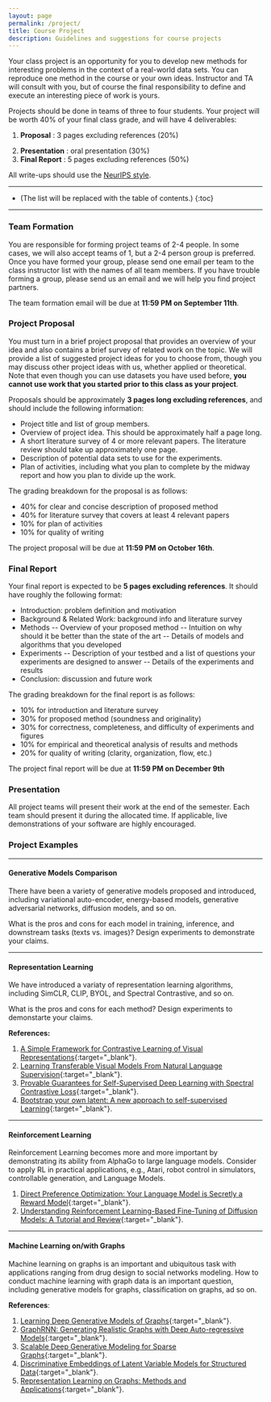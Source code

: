 ```yaml
---
layout: page
permalink: /project/
title: Course Project
description: Guidelines and suggestions for course projects
---
```



Your class project is an opportunity for you to develop new methods for interesting problems in the context of a real-world data sets.
You can reproduce one method in the course or your own ideas. 
Instructor and TA will consult with you, but of course the final responsibility to define and execute an interesting piece of work is yours. 

Projects should be done in teams of three to four students.
Your project will be worth 40% of your final class grade, and will have 4 deliverables:

1. **Proposal** : 3 pages excluding references (20%)
<!---2. **Midway Report** : 3 pages excluding references (20%)-->
2. **Presentation** : oral presentation (30%)
3. **Final Report** : 5 pages excluding references (50%)

All write-ups should use the [NeurIPS style](https://nips.cc/Conferences/2020/PaperInformation/StyleFiles).

***

* (The list will be replaced with the table of contents.)
{:toc}

***

### Team Formation

You are responsible for forming project teams of 2-4 people.
In some cases, we will also accept teams of 1, but a 2-4 person group is preferred.
Once you have formed your group, please send one email per team to the class instructor list with the names of all team members.
If you have trouble forming a group, please send us an email and we will help you find project partners.

The team formation email will be due at **11:59 PM on September 11th**.


### Project Proposal

You must turn in a brief project proposal that provides an overview of your idea and also contains a brief survey of related work on the topic.
We will provide a list of suggested project ideas for you to choose from, though you may discuss other project ideas with us, whether applied or theoretical.
Note that even though you can use datasets you have used before, **you cannot use work that you started prior to this class as your project**.

Proposals should be approximately **3 pages long excluding references**, and should include the following information:

- Project title and list of group members.
- Overview of project idea. This should be approximately half a page long.
- A short literature survey of 4 or more relevant papers. The literature review should take up approximately one page.
- Description of potential data sets to use for the experiments.
- Plan of activities, including what you plan to complete by the midway report and how you plan to divide up the work.

The grading breakdown for the proposal is as follows:

- 40% for clear and concise description of proposed method
- 40% for literature survey that covers at least 4 relevant papers
- 10% for plan of activities
- 10% for quality of writing

The project proposal will be due at **11:59 PM on October 16th**.

<!---
### Midway Report

The midway report will serve as a check-point at the halfway mark of your project.
It should be about **3 pages long**, and should be formatted like a conference paper, with the following sections: introduction, background & related work, methods, experiments, conclusion.
The introduction and related work sections should be in their final form; the section on the proposed methods should be almost finished; the sections on the experiments and conclusions will have the results you have obtained, perhaps with place-holders for the results you plan/hope to obtain.

The grading breakdown for the midway report is as follows:

- 20% for introduction and literature survey
- 40% for proposed method
- 20% for the design of upcoming experiments and revised plan of activities (in an appendix, please show the old and new activity plans)
- 10% for data collection and preliminary results
- 10% for quality of writing

The project midway report will be due at **11:59 PM on Friday, March 29th**, and must be submitted via [Gradescope](https://www.gradescope.com/courses/36025).
-->

### Final Report

Your final report is expected to be **5 pages excluding references**. It should have roughly the following format:

- Introduction: problem definition and motivation
- Background & Related Work: background info and literature survey
- Methods
-- Overview of your proposed method
-- Intuition on why should it be better than the state of the art
-- Details of models and algorithms that you developed
- Experiments
-- Description of your testbed and a list of questions your experiments are designed to answer
-- Details of the experiments and results
- Conclusion: discussion and future work

The grading breakdown for the final report is as follows:

- 10% for introduction and literature survey
- 30% for proposed method (soundness and originality)
- 30% for correctness, completeness, and difficulty of experiments and figures
- 10% for empirical and theoretical analysis of results and methods
- 20% for quality of writing (clarity, organization, flow, etc.)


The project final report will be due at **11:59 PM on December 9th** 
<!---
The project final report will be due at **11:59 PM on Friday, May 10th** (tentative), and must be submitted via [Gradescope](https://www.gradescope.com/courses/36025).
-->

### Presentation

All project teams will present their work at the end of the semester. Each team should present it during the allocated time.
If applicable, live demonstrations of your software are highly encouraged.

### Project Examples

***

#### Generative Models Comparison
There have been a variety of generative models proposed and introduced, including variational auto-encoder, energy-based models, generative adversarial networks, diffusion models, and so on. 

What is the pros and cons for each model in training, inference, and downstream tasks (texts vs. images)? Design experiments to demonstrate your claims. 

***

#### Representation Learning 
We have introduced a variaty of representation learning algorithms, including SimCLR, CLIP, BYOL, and Spectral Contrastive, and so on. 

What is the pros and cons for each method? Design experiments to demonstarte your claims. 

**References:**

1. [A Simple Framework for Contrastive Learning of Visual Representations](https://arxiv.org/abs/2002.05709){:target="\_blank"}.
2. [Learning Transferable Visual Models From Natural Language Supervision](https://arxiv.org/abs/2103.00020){:target="\_blank"}.
3. [Provable Guarantees for Self-Supervised Deep Learning with Spectral Contrastive Loss](https://arxiv.org/abs/2106.04156){:target="\_blank"}.
4. [Bootstrap your own latent: A new approach to self-supervised Learning](https://arxiv.org/abs/2006.07733){:target="\_blank"}.

***
#### Reinforcement Learning
Reinforcement Learning becomes more and more important by demonstrating its ability from AlphaGo to large language models. Consider to apply RL in practical applications, e.g., Atari, robot control in simulators, controllable generation, and Language Models. 

1. [Direct Preference Optimization: Your Language Model is Secretly a Reward Model](https://arxiv.org/abs/2305.18290){:target="\_blank"}.
2. [Understanding Reinforcement Learning-Based Fine-Tuning of Diffusion Models: A Tutorial and Review](https://arxiv.org/abs/2407.13734){:target="\_blank"}.



***
#### Machine Learning on/with Graphs

Machine learning on graphs is an important and ubiquitous task with applications ranging from drug design to social networks modeling. How to conduct machine learning with graph data is an important question, including generative models for graphs, classification on graphs, ad so on. 

**References**:

1. [Learning Deep Generative Models of Graphs](https://arxiv.org/abs/1803.03324){:target="\_blank"}.
2. [GraphRNN: Generating Realistic Graphs with Deep Auto-regressive Models](https://cs.stanford.edu/people/jure/pubs/graphrnn-icml18.pdf){:target="\_blank"}.
3. [Scalable Deep Generative Modeling for Sparse Graphs](https://proceedings.mlr.press/v119/dai20b/dai20b.pdf){:target="\_blank"}.
4. [Discriminative Embeddings of Latent Variable Models for Structured Data](https://proceedings.mlr.press/v48/daib16.html){:target="\_blank"}.
5. [Representation Learning on Graphs: Methods and Applications](https://arxiv.org/pdf/1709.05584.pdf){:target="\_blank"}.



<!---
## Project Suggestions

If you are interested in a particular project, please contact the respective *contact person* to get further ideas or details.
We may add more project suggestions down the road.

***

#### Deep generative models for disentangled representation learning
**Contact person:** [Paul Liang](https://www.cs.cmu.edu/~pliang/){:target="\_blank"}

Disentangled representation learning involves learning a set of latent variables that each capture individual factors of variation in the data.
For example, when we learn a generative model for shapes, it would be ideal if each latent variables would correspond to the shapes pose, shadow, rotations, lighting etc.
This improves interpretability of our learned representations and allows flexible generation from latent variables.
You can explore new methods of learning disentangled representations in both supervised and unsupervised settings (i.e. whether information about pose, shadow, rotations are given or not), design metrics for improved evaluation of disentanglement in models, as well as new applications of disentangled representation learning to improve performance on NLP, vision, and multimodal tasks.

**References:**

1. [Papers in NIPS 2017 workshop on disentangled representation learning](https://sites.google.com/view/disentanglenips2017){:target="\_blank"}.
2. Denton et al., [Unsupervised Learning of Disentangled Representations from Video](https://papers.nips.cc/paper/7028-unsupervised-learning-of-disentangled-representations-from-video){:target="\_blank"}. NIPS 2017.
3. Chen et al., [InfoGAN: Interpretable Representation Learning by Information Maximizing Generative Adversarial Nets](https://arxiv.org/abs/1606.03657){:target="\_blank"}. NIPS 2016.
4. Kulkarni et al., [Deep Convolutional Inverse Graphics Network](https://arxiv.org/abs/1503.03167){:target="\_blank"}. NIPS 2015.

***

#### Deep generative models for video, text, and audio generation
**Contact person:** [Paul Liang](https://www.cs.cmu.edu/~pliang/){:target="\_blank"}

Generative models are important for probabilistic reasoning within graphical models. Recent advancements in parameterizing these models using deep neural networks and optimizating using gradient-based techniques have enabled large scale modeling of high-dimensional, real-world data. Deep generative models have been successfully been applied for image, text, and audio generation.
You can explore new applications of deep generative models, improve the theoretical understanding and empirical optimization of deep generative models, design metrics for improved evaluation of deep generative models, and other new directions. 

**References:**

1. [IJCAI Tutorial on Deep Generative Models by Aditya Grover and Stefano Ermon](https://ermongroup.github.io/generative-models/){:target="\_blank"}.
2. [ICML Workshop on Deep Generative Models](https://sites.google.com/view/tadgm/home){:target="\_blank"}.
3. Brock et al., [Large Scale GAN Training for High Fidelity Natural Image Synthesis](https://arxiv.org/abs/1809.11096){:target="\_blank"}. ICLR 2019.
4. Hu et al., [Toward Controlled Generation of Text](https://arxiv.org/pdf/1703.00955.pdf){:target="\_blank"}. ICML 2017.
5. van den Oord et al., [WaveNet: A Generative Model for Raw Audio](https://arxiv.org/abs/1609.03499){:target="\_blank"}. arXiv 2016.

***

#### Squeezing NO TEARS: scalable Bayesian network structure learning
**Contact person:** [Xun Zheng](https://www.cs.cmu.edu/~xunzheng/){:target="\_blank"}

Estimating Bayesian network structure from data is one of the fundamental problems in graphical models. 
A similar problem of estimating Markov network structure has efficient solutions such as the graphical lasso [1]. 
However, compared to Markov networks, estimating Bayesian networks involves extra challenges: 1) the adjacency matrix is not symmetric; 2) the acyclicity constraint is combinatorial. 
Recently [2] proposed a smooth characterization of directed acyclic graphs, enabling continuous optimization for Bayesian network structure learning, similar to graphical lasso for Markov networks. 

In this project, your goal would be to scale up the algorithm of [2] to thousands of nodes. 
Some computation can be saved by exploiting the problem structure, and some computation can be made more efficient using various approximation techniques. 

**References:**

1. Friedman, J., Hastie, T., & Tibshirani, R. (2008). Sparse inverse covariance estimation with the graphical lasso. Biostatistics.
2. Zheng, X., Aragam, B., Ravikumar, P., & Xing, E. P. (2018). DAGs with NO TEARS: Continuous Optimization for Structure Learning. In Advances in Neural Information Processing Systems.

***

#### Optimization-based decoding for improved neural machine translation
**Contact person:** [Maruan Al-Shedivat](https://www.cs.cmu.edu/~mshediva/){:target="\_blank"}

Encoder-decoder [1] with attention [2] is a typical architecture of modern neural machine translation (NMT) systems.
Arguably, the quality of the decoder (as well as the decoding process itself) significantly affects translation and often requires large amounts of parallel training data.

In this project, your goal would be to explore the potential of building more efficient decoders using pre-trained target language models (LMs).
The idea is inspired by a recent technique used in model-based reinforcement learning [3]:

> Given a sentence in the source language and a pre-trained target LM, generate a sequence of words in the target language by starting from a random sequence and iteratively refining it to increase its likelihood under the given LM.

The challenge is to ensure that by optimizing the language model (that represents an unconditional distribution), the generated sentence is a valid translation (i.e., preserves the meaning of the source sentence).

**References:**

1. Sutskever, Vinyals, Le. [Sequence to sequence learning with neural networks](http://papers.nips.cc/paper/5346-sequence-to-sequence-learnin){:target="\_blank"}. NIPS 2014.
2. Bahdanau, Cho, Bengio. [Neural machine translation by jointly learning to align and translate](https://arxiv.org/abs/1409.0473){:target="\_blank"}. ICLR 2015.
3. Srinivas, Jabri, Abbeel, Levine, Finn. [Universal Planning Networks](https://arxiv.org/abs/1804.00645){:target="\_blank"}. ICML 2018.

***

#### Learning contextual models for personalization, interpretability, and beyond
**Contact person:** [Maruan Al-Shedivat](https://www.cs.cmu.edu/~mshediva/){:target="\_blank"}

Oftentimes, we would like the models of our data to be not only accurate, but also human-interpretable.
A recently developed class of models, called Contextual Explanation Networks (CENs) [1], provides a flexible way to achieve this: on a high level, it allows to learn families of contextualized simple/interpretable models (e.g., sparse linear), called explanations, which are 'glued' together via deep neural networks.
In essence, CENs model conditional probability distributions of the form $$P(Y \mid X, C)$$, distinguishing between semantic (or interpretable) features $$X$$ and non-semantic features $$C$$.
There is a number of interesting directions one could take CEN further.

1. **Beyond linear explanations.** <br>
The original paper [1] developed CEN with only linear explanations (for scalar and structured output spaces).
Is it possible to use other types of simple models?
For instance, lists of rules [2] or their causal version [3] is a popular method when it comes to interpretability.
However, is it possible to integrate such models into the CEN framework and make them trainable end-to-end?
Applications of ML in the healthcare domain may significantly benefit from such models.

2. **Beyond conditional models.** <br>
CEN was designed to represent conditional distributions, i.e., directly answer queries such as, *What is the probability of $$Y$$ given $$X$$ and $$C$$?*
The problem is that the model always requires having access to *two modalities* of the input ($$X$$ and $$C$$), which is a limitation, since in a real-world scenario, certain data modalities might be missing or hard to obtain.
Hence, is it possible to build a CEN model that works with missing or latent $$X$$ or $$C$$ variables?
Is building a contextual model for the join distribution over $$X, C, Y$$ the right way to go?

3. **CEN for few-shot learning and/or meta-learning.** <br>
Note the CEN framework technically uses DNNs to generate parameters for simpler models (to contextualize them).
More generally, part of the model is used to 'modulate' another part of the model, which has been successful in a number of areas [4], including zero-shot learning, multilingual translation [5], etc.
Multitask few-shot learning and meta-learning [6] pose a new interesting setup, in which contextual/conditional models could work very well [7].
Another direction to explore in your projects is the design and implementation of CEN-like models for these new tasks.

**References:**

1. Al-Shedivat, Dubey, Xing. [Contextual explanation networks](https://arxiv.org/abs/1705.10301){:target="\_blank"}. arXiv 2017.
2. Wang, Rudin. [Falling rule lists](https://arxiv.org/abs/1411.5899){:target="\_blank"}. AISTATS 2015.
3. Wang, Rudin. [Causal falling rule lists](https://arxiv.org/abs/1510.05189){:target="\_blank"}. FATML workshop 2017.
4. Dumoulin et al. [Feature-wise transformations](https://distill.pub/2018/feature-wise-transformations/){:target="\_blank"}. Distill 2018.
5. Platanios et al. [Contextual parameter generation for neural machine translation](https://blog.ml.cmu.edu/2019/01/14/contextual-parameter-generation-for-universal-neural-machine-translation/){:target="\_blank"}. EMNLP 2018.
6. Finn, Abbeel, Levine. [Model-agnostic meta-learning for fast adaptation of neural networks](https://arxiv.org/abs/1703.03400){:target="\_blank"}. ICML 2017.
7. Garnelo et al. [Conditional neural processes](https://arxiv.org/abs/1807.01613){:target="\_blank"}. ICML 2018.

***

#### Hierarchical RL & Maximum Entropy RL

**Contact person:** [Lisa Lee](http://leelisa.com){:target="\_blank"}

Reinforcement learning (RL) is typically formulated as a **Markov decision process (MDP)** of an agent interacting with the environment to maximize its cumulative reward. More specifically, an MDP is a tuple $$(\mathcal{S}, \mathcal{A}, \mathcal{T}, \mathcal{R}, \gamma)$$ where $$\mathcal{S}$$ is a set of states, $$\mathcal{A}$$ is a set of actions, $$\mathcal{T}(s' \mid s, a)$$ is the transition probability of ending up in state $$s' \in \mathcal{S}$$ when executing action $$a \in \mathcal{A}$$ in state $$s \in \mathcal{S}$$, $$\mathcal{R}: \mathcal{S} \rightarrow \mathbb{R}$$ is the reward function, and $$\gamma \in (0, 1]$$ is a discount factor. A policy $$\pi$$ maps each state-action pair $$(s, a) \in \mathcal{S} \times \mathcal{A}$$ to the probability $$\pi(s, a)$$ of taking action $$a$$ when in state $$s$$. The agent's goal is to learn a policy that maximizes its cumulative discounted reward $$\mathbb{E}_\pi\left[\sum_t \gamma^t r_t \right]$$.

In the last several years, deep learning has helped achieve major breakthroughs in RL by enabling methods to automatically learn features from high-dimensional observations (e.g., raw image pixels). These advances have especially benefited vision-based RL problems and robotic manipulation methods. Despite the progress, several key challenges limit the applicability and scalability of deep RL algorithms. For example, efficient exploration and long-term credit assignment remain core problems, especially in settings with sparse or delayed rewards. Another challenge is that the data inefficiency of deep RL algorithms makes training computationally expensive and difficult to scale in the complexity and number of tasks.

One framework to tackle these challenges is **hierarchical RL (HRL)**, which enables temporal abstraction by learning hierarchical policies operating at different timescales and decomposing tasks into smaller subtasks. Another interesting line of work is **maximum entropy RL** which encourages agents to learn diverse behaviors agnostic of the task.

I'd be happy to share more specific project ideas and advise students. Please feel free to stop by office hours if interested.

**Some relevant works:**

1. [Feudal Reinforcement Learning (1993)](http://www.cs.toronto.edu/~fritz/absps/dh93.pdf){:target="\_blank"}
2. [Between MDPs and semi-MDPs: A framework for temporal abstraction in reinforcement learning (1999)](https://www.sciencedirect.com/science/article/pii/S0004370299000521){:target="\_blank"}
3. [FeUdal Networks for Hierarchical Reinforcement Learning (2017)](https://arxiv.org/abs/1703.01161){:target="\_blank"}
4. [Hierarchical Deep Reinforcement Learning:Integrating Temporal Abstraction andIntrinsic Motivation (2016)](http://papers.nips.cc/paper/6233-hierarchical-deep-reinforcement-learning-integrating-temporal-abstraction-and-intrinsic-motivation.pdf){:target="\_blank"}
5. [Learning Diverse Skills via Maximum Entropy Deep Reinforcement Learning (2017)](https://bair.berkeley.edu/blog/2017/10/06/soft-q-learning/){:target="\_blank"}
6. [Modular Multitask Reinforcement Learning with Policy Sketch (2017)](https://arxiv.org/pdf/1611.01796.pdf){:target="\_blank"}
7. [On the Complexity of Exploration in Goal-Driven Navigation (2018)](https://arxiv.org/abs/1811.06889){:target="\_blank"}
8. [Learning Self-Imitating Diverse Policies (2018)](https://arxiv.org/abs/1805.10309){:target="\blank"}

***

#### Large-scale (scalable) Machine Learning

**Contact person:** [Hao Zhang](http://www.cs.cmu.edu/~hzhang2/){:target="\_blank"}

Machine Learning nowadays has been applied in extremely large dataset, posing many challenges on existing models and algorithms -- lack of scalability, lack of guarantee of convergence, inefficient inference, difficulty of programming over big data and big models, etc. This topic will allow us to explore different directions in large-scale machine learning to address the aforementioned problems:

- **Data parallelism and model parallelism** [1-4]
- **Large batch SGD, SGD with staleness** [3, 4, 5, 7]
- **Efficient Training/inference of Dynamic Neural Networks** [6, 8]
- **Scalable ML Systems** [1-8]

**References**:

1. [Large Scale Distributed Deep Networks](https://www.cs.toronto.edu/~ranzato/publications/DistBeliefNIPS2012_withAppendix.pdf){:target="\_blank"}.
2. [Intro to Distributed Deep Learning Systems](https://medium.com/@Petuum/intro-to-distributed-deep-learning-systems-a2e45c6b8e7){:target="\_blank"}.
3. [More Effective Distributed ML via a Stale Synchronous Parallel Parameter Server](https://www.petuum.com/pdf/SSPTable_NIPS2013.pdf){:target="\_blank"}.
4. [Accurate, Large Minibatch SGD: Training ImageNet in 1 Hour](https://arxiv.org/abs/1706.02677){:target="\_blank"}.
5. [An Empirical Model of Large-Batch Training](https://arxiv.org/abs/1812.06162){:target="\_blank"}.
6. [Cavs: An Efficient Runtime System for Dynamic Neural Networks](https://www.usenix.org/system/files/conference/atc18/atc18-xu-shizhen.pdf){:target="\_blank"}.
7. [Toward Understanding the Impact of Staleness in Distributed Machine Learning](https://arxiv.org/abs/1810.03264){:target="\_blank"}.
8. [On-the-fly Operation Batching in Dynamic Computation Graphs](https://arxiv.org/abs/1705.07860){:target="\_blank"}.

***

#### Machine Learning on/with Graphs

**Contact person:** [Hao Zhang](http://www.cs.cmu.edu/~hzhang2/){:target="\_blank"}

Machine learning on graphs is an important and ubiquitous task with applications ranging from drug design to friendship recommendation in social networks. The primary challenge in this domain is finding a way to represent, or encode, graph structure so that it can be easily exploited by machine learning models. Traditionally, machine learning approaches relied on user-defined heuristics to extract features encoding structural information about a graph (e.g., degree statistics or kernel functions). However, recent years have seen a surge in approaches that automatically learn to encode graph structure into low-dimensional embeddings, using techniques based on deep learning and nonlinear dimensionality reduction. Below are a few interesting topics that have been developed very actively in recently years and worth some explorations in the class:

- **Deep Generative Models for Graphs** [1, 2, 4]
- **Combing Graphical Models with Neural Networks** [1-5]
- **Semi-supervised Learning on Graph-structured Data** [3, 5]

**References**:

1. [Learning Deep Generative Models of Graphs](https://arxiv.org/abs/1803.03324){:target="\_blank"}.
2. [GraphRNN: Generating Realistic Graphs with Deep Auto-regressive Models](https://cs.stanford.edu/people/jure/pubs/graphrnn-icml18.pdf){:target="\_blank"}.
3. [Semi-Supervised Classification with Graph Convolutional Networks](https://arxiv.org/abs/1609.02907){:target="\_blank"}.
4. [Learning Multimodal Graph-to-graph Translation for Molecular Optimization](https://arxiv.org/pdf/1812.01070.pdf){:target="\_blank"}.
5. [Representation Learning on Graphs: Methods and Applications](https://arxiv.org/pdf/1709.05584.pdf){:target="\_blank"}.

***

#### Automated Machine Learning

**Contact person:** [Hao Zhang](http://www.cs.cmu.edu/~hzhang2/){:target="\_blank"}

The goal of AutoML is to make machine learning more accessible by automatically generating a data analysis pipeline that can include data pre-processing, feature selection, and feature engineering methods along with machine learning methods and parameter settings that are optimized for your data. Recently we have witnessed very active development toward a few directions such as hyperparameter searching, neural architecture search, etc. However, most of the existing methods only address a very small component from an end-to-end ML pipeline (from data to values), and they usually exhibit unsatisfactory efficiency and scalability.

- **Efficient Search for Better Model Architectures, Optimization Methods, or Both** [1-5, 7, 8, 9]
- **Searching for Better End-to-end ML Pipelines** [7]
- **AutoML (for) Systems** [6, 9]

**References**:

1. [ProxylessNAS: Direct Neural Architecture Search on Target Task and Hardware](https://arxiv.org/abs/1812.00332){:target="\_blank"}.
2. [AutoLoss: Learning Discrete Schedules for Alternate Optimization](https://openreview.net/pdf?id=BJgK6iA5KX){:target="\_blank"}.
3. [DARTS: Differentiable Architecture Search](https://arxiv.org/abs/1806.09055){:target="\_blank"}.
4. [Neural Optimizer Search with Reinforcement Learning](https://arxiv.org/abs/1709.07417){:target="\_blank"}.
5. [Neural Architecture Search with Bayesian Optimisation and Optimal Transport](https://arxiv.org/pdf/1802.07191.pdf){:target="\_blank"}.
6. [Ray: A Distributed Framework for Emerging AI Applications](https://www.usenix.org/system/files/osdi18-moritz.pdf){:target="\_blank"}.
7. [AutoAugment: Learning Augmentation Policies from Data](https://arxiv.org/pdf/1805.09501.pdf){:target="\_blank"}.
8. [MnasNet: Platform-Aware Neural Architecture Search for Mobile](https://arxiv.org/abs/1807.11626){:target="\_blank"}.
9. [Device Placement Optimization with Reinforcement Learning](https://arxiv.org/abs/1706.04972){:target="\_blank"}.


--> 
